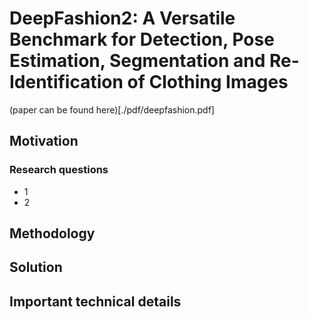 # DeepFashion2: A Versatile Benchmark for Detection, Pose Estimation, Segmentation and Re-Identification of Clothing Images

(paper can be found here)[./pdf/deepfashion.pdf]

## Motivation

### Research questions
* 1
* 2

## Methodology

## Solution

## Important technical details
